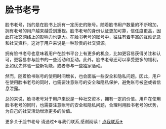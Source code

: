 # 脸书老号

脸书老号，指的是在脸书上拥有一定历史的账号。随着脸书用户数量的不断增加，拥有老号的用户越来越受到重视。脸书老号的身份认证更加可靠，信任度更高，因此在社交网络上的影响力也更大。在脸书老号的账号中，往往有着丰富的互动记录和社交资料，这对于用户来说是一种珍贵的社交资源。

拥有脸书老号也意味着用户在脸书平台上有更多的机会，比如更容易获得关注和认可，更容易参与脸书的一些活动和互动。此外，脸书老号还可以享受更多的福利，比如优先体验一些新功能，或者参与一些独家活动。

然而，随着脸书账号的使用时间增长，也会面临一些安全和隐私问题。因此，用户在使用脸书老号的同时，也需要注意账号的安全和隐私保护，避免账号被盗或者信息泄露。

总的来说，脸书老号对于用户来说是一种社交资本，拥有一定的价值。用户在使用脸书老号的同时，也需要注意账号的安全和隐私问题，合理利用脸书老号的优势，为自己的社交活动增添更多的价值。

更多关于脸书老号 请通过✈与我们联系,感谢阅读！[点我联系✈](https://news.G208.com)